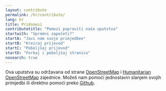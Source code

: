 ```yaml
---
layout: contribute
permalink: /hr/contribute/
lang: hr
title: Pridonesi
contributetitle: "Pomozi popraviti naša uputstva"
startwith: "Spremni započeti?"
startA: "Javi nam svoje primjedbee"
startB: "Kreiraj prijevod"
startC: "Poboljšaj prijevod"
startD: "Forkaj i poboljšaj stranicu"
nosearch: true
---
```

Ova uputstva su održavana od strane [OpenStreetMap](http://www.openstreetmap.org/) i [Humanitarian OpenStreetMap](http://hotosm.org/) zajednice. Možeš nam pomoći jednostavin slanjem svojih primjedbi ili direktno pomoći preko [Github](http://github.com/hotosm/learnosm).
